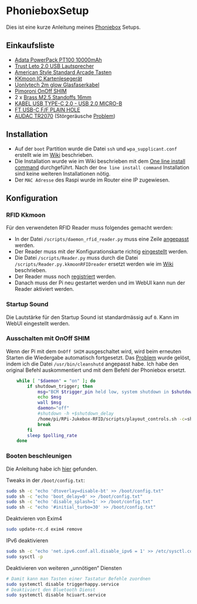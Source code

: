 # PhonieboxSetup
Dies ist eine kurze Anleitung meines [Phoniebox](https://github.com/MiczFlor/RPi-Jukebox-RFID) Setups.

## Einkaufsliste
* [Adata PowerPack PT100 10000mAh](https://www.galaxus.ch/de/s1/product/adata-powerpack-pt100-10000mah-powerbank-6337123)
* [Trust Leto 2.0 USB Lautsprecher](https://www.amazon.de/dp/B00JRW0M32/ref=pe_3044161_185740101_TE_item)
* [American Style Standard Arcade Tasten](https://www.amazon.de/dp/B07GBSJX2H/ref=pe_3044161_185740101_TE_item)
* [KKmoon IC Kartenlesegerät](https://www.amazon.de/dp/B011XI2DE8/ref=pe_3044161_185740101_TE_item)
* [Uonlytech 2m glow Glasfaserkabel](https://www.amazon.de/dp/B081JY4ZMJ/ref=pe_3044161_185740101_TE_item)
* [Pimoroni OnOff SHIM](https://www.pi-shop.ch/pimoroni-onoff-shim)
* 2 x [Brass M2.5 Standoffs 16mm](https://www.pi-shop.ch/brass-m2-5-standoffs-16mm-tall-black-plated-2er-pack)
* [KABEL USB TYPE-C 2.0 - USB 2.0 MICRO-B](https://www.conrad.ch/de/p/delock-usb-2-0-anschlusskabel-1x-usb-2-0-stecker-micro-b-1x-usb-c-stecker-1-00-m-schwarz-1371594.html)
* [FT USB-C F/F PLAIN HOLE](https://www.conrad.ch/de/p/xlr-adapter-usb-c-buchse-auf-usb-c-buchse-adapter-cp30201x-cliff-inhalt-1-st-2239986.html)
* [AUDAC TR2070](https://www.brack.ch/audac-entstoerfilter-tr2070-520216) (Störgeräusche [Problem](https://github.com/MiczFlor/RPi-Jukebox-RFID/issues/341))

## Installation
* Auf der `boot` Partition wurde die Datei `ssh` und `wpa_supplicant.conf` erstellt wie im [Wiki](https://github.com/MiczFlor/RPi-Jukebox-RFID/wiki/INSTALL-stretch#installation-and-configuration-via-ssh--headless-installation) beschrieben.
* Die Installation wurde wie im Wiki beschrieben mit dem [One line install command](https://github.com/MiczFlor/RPi-Jukebox-RFID) durchgeführt. Nach der `One line install command` Installation sind keine weiteren Installationen nötig.
* Der `MAC Adresse` des Raspi wurde im Router eine IP zugewiesen.

## Konfiguration

### RFID Kkmoon
Für den verwendeten RFID Reader muss folgendes gemacht werden:

* In der Datei `/scripts/daemon_rfid_reader.py` muss eine Zeile [angepasst](https://github.com/MiczFlor/RPi-Jukebox-RFID/issues/551#issuecomment-517492094) werden.
* Der Reader muss mit der Konfigurationskarte richtig [eingestellt](https://github.com/MiczFlor/RPi-Jukebox-RFID/wiki/RFID_Reader_KKMOON_Info) werden.
* Die Datei `/scripts/Reader.py` muss durch die Datei `/scripts/Reader.py.kkmoonRFIDreader` ersetzt werden wie im [Wiki](https://github.com/MiczFlor/RPi-Jukebox-RFID/wiki/RFID-Reader-Special#alternative-scripts) beschrieben.
* Der Reader muss noch [registriert](https://github.com/MiczFlor/RPi-Jukebox-RFID/wiki/CONFIGURE-stretch#register-your-usb-device-for-the-phoniebox) werden.
* Danach muss der Pi neu gestartet werden und im WebUI kann nun der Reader aktiviert werden.

### Startup Sound
Die Lautstärke für den Startup Sound ist standardmässig auf `0`. Kann im WebUI eingestellt werden.

### Ausschalten mit OnOff SHIM
Wenn der Pi mit dem `OnOff SHIM` ausgeschaltet wird, wird beim erneuten Starten die Wiedergabe automatisch fortgesetzt.
Das [Problem](https://github.com/MiczFlor/RPi-Jukebox-RFID/issues/1189#issuecomment-743426526) wurde gelöst, indem ich die Datei `/usr/bin/cleanshutd` angepasst habe. Ich habe den original Befehl auskommentiert und mit dem Befehl der Phoniebox ersetzt.

```bash
    while [ "$daemon" = "on" ]; do
        if shutdown_trigger; then
            msg="BCM $trigger_pin held low, system shutdown in $shutdown_delay minutes"
            echo $msg
            wall $msg
            daemon="off"
            #shutdown -h +$shutdown_delay
            /home/pi/RPi-Jukebox-RFID/scripts/playout_controls.sh -c=shutdown
            break
        fi
        sleep $polling_rate
    done
```

### Booten beschleunigen
Die Anleitung habe ich [hier](https://splittscheid.de/faqs-zu-meiner-phoniebox/#bootspeedup) gefunden.

Tweaks in der `/boot/config.txt`:
```bash
sudo sh -c "echo 'dtoverlay=disable-bt' >> /boot/config.txt"
sudo sh -c "echo 'boot_delay=0' >> /boot/config.txt"
sudo sh -c "echo 'disable_splash=1' >> /boot/config.txt"
sudo sh -c "echo '#initial_turbo=30' >> /boot/config.txt"
```
Deaktvieren von Exim4
```bash
sudo update-rc.d exim4 remove
```

IPv6 deaktivieren
```bash
sudo sh -c "echo 'net.ipv6.conf.all.disable_ipv6 = 1' >> /etc/sysctl.conf"
sudo sysctl -p
```
Deaktivieren von weiteren „unnötigen“ Diensten
```bash
# Damit kann man Tasten einer Tastatur Befehle zuordnen
sudo systemctl disable triggerhappy.service 
# Deaktiviert den Bluetooth Dienst
sudo systemctl disable hciuart.service
```

